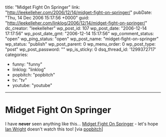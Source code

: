 title: "Midget Fight On Springer"
link: "http://leekelleher.com/2006/12/14/midget-fight-on-springer/"
pubDate: "Thu, 14 Dec 2006 15:17:56 +0000"
guid: "http://leekelleher.com/linklog/2006/12/14/midget-fight-on-springer/"
dc_creator: "leekelleher"
wp_post_id: 107
wp_post_date: "2006-12-14 17:17:56"
wp_post_date_gmt: "2006-12-14 15:17:56"
wp_comment_status: "open"
wp_ping_status: "open"
wp_post_name: "midget-fight-on-springer"
wp_status: "publish"
wp_post_parent: 0
wp_menu_order: 0
wp_post_type: "post"
wp_post_password: ""
wp_is_sticky: 0
dsq_thread_id: '1299372717'
categories:
  - funny: "funny"
  - linklog: "linklog"
  - popbitch: "popbitch"
  - tv: "tv"
  - youtube: "youtube"

---

# Midget Fight On Springer

I have <b>never</b> seen anything like this... <a href="http://www.youtube.com/watch?v=c4Wm4DXkcj0" >Midget Fight On Springer</a> - let's hope <a href="http://www.youtube.com/watch?v=Kwyl0DVo98c">Ian Wright</a> doesn't watch this too! [via <a href="http://www.popbitch.com/">popbitch</a>]